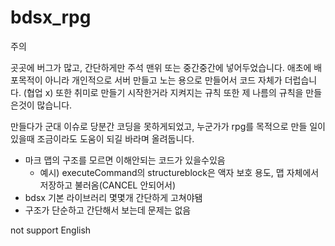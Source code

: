 # bdsx_rpg

주의

곳곳에 버그가 많고, 간단하게만 주석 맨위 또는 중간중간에 넣어두었습니다.
애초에 배포목적이 아니라 개인적으로 서버 만들고 노는 용으로 만들어서 코드 자체가 더럽습니다. (협업 x)
또한 취미로 만들기 시작한거라 지켜지는 규칙 또한 제 나름의 규칙을 만들은것이 많습니다.

만들다가 군대 이슈로 당분간 코딩을 못하게되었고,
누군가가 rpg를 목적으로 만들 일이 있을때 조금이라도 도움이 되길  바라며 올려둡니다.


* 마크 맵의 구조를 모르면 이해안되는 코드가 있을수있음
  - 예시) executeCommand의 structureblock은 액자 보호 용도, 맵 자체에서 저장하고 불러옴(CANCEL 안되어서)
* bdsx 기본 라이브러리 몇몇개 간단하게 고쳐야됌
* 구조가 단순하고 간단해서 보는데 문제는 없음


not support English
